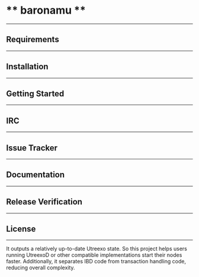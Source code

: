 # ** baronamu **
---
## Requirements
---
## Installation
---
## Getting Started
---
## IRC
---
## Issue Tracker
---
## Documentation
---
## Release Verification
---
## License
---
It outputs a relatively up-to-date Utreexo state. 
So this project helps users running UtreexoD or other compatible implementations start their nodes faster. 
Additionally, it separates IBD code from transaction handling code, reducing overall complexity.
